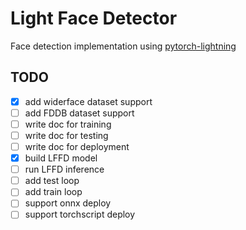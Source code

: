 # Light Face Detector

Face detection implementation using [pytorch-lightning](https://www.pytorchlightning.ai/)

## TODO
- [x] add widerface dataset support
- [ ] add FDDB dataset support
- [ ] write doc for training
- [ ] write doc for testing
- [ ] write doc for deployment
- [x] build LFFD model
- [ ] run LFFD inference
- [ ] add test loop
- [ ] add train loop
- [ ] support onnx deploy
- [ ] support torchscript deploy
